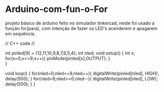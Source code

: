 # Arduino-com-fun-o-For
projeto básico de arduino feito no simulador tinkercad, neste foi usado a função for(para), com intenção de fazer os LED's acenderem e apagarem em sequência.

// C++ code
//

int pinled[9] = {12,11,10,9,8,7,6,5,4};
int nled;
void setup()
{
  int x;
  for(x=0;x<=9;x++){
  pinMode(pinled[x],OUTPUT);
  }  
}

void loop()
{
  for(nled=0;nled<=8;nled++){
    digitalWrite(pinled[nled], HIGH);
    delay(500);
  }
  for(nled=8;nled>=0;nled--){
    digitalWrite(pinled[nled], LOW);
    delay(500);
  }
}
  
